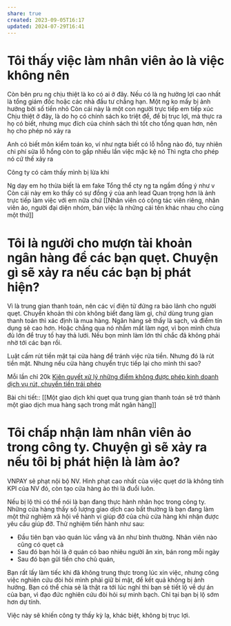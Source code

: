 ```yaml
---
share: true
created: 2023-09-05T16:17
updated: 2024-07-29T16:41
---
```

# Tôi thấy việc làm nhân viên ảo là việc không nên
Còn bên pru ng chịu thiệt là ko có ai ở đây. Nếu có là ng hưởng lợi cao nhất là tổng giám đốc hoặc các nhà đầu tư chẳng hạn. Một ng ko mấy bị ảnh hưởng bởi số tiền nhỏ
Còn cái này là một con người trực tiếp em tiếp xúc
Chịu thiệt ở đây, là do họ có chính sách ko triệt để, để bị trục lợi, mà thực ra họ có biết, nhưng mục đích của chính sách thì tốt cho tổng quan hơn, nên họ cho phép nó xảy ra

Anh có biết môn kiểm toán ko, ví như ngta biết có lỗ hỗng nào đó, tuy nhiên chi phí sửa lỗ hổng còn to gấp nhiều lần việc mặc kệ nó
Thì ngta cho phép nó cứ thế xảy ra

Công ty có cảm thấy mình bị lừa khi 

Ng dạy em họ thừa biết là em fake
Tổng thể cty ng ta ngầm đồng ý như v
Còn cái này em ko thấy có sự đồng ý của anh lead
Quan trọng hơn là ảnh trực tiếp làm việc với em nữa chứ
[[Nhân viên có cộng tác viên riêng, nhân viên ảo, người đại diện nhóm, bán việc là những cái tên khác nhau cho cùng một thứ]]
# Tôi là người cho mượn tài khoản ngân hàng để các bạn quẹt. Chuyện gì sẽ xảy ra nếu các bạn bị phát hiện?
Vì là trung gian thanh toán, nên các ví điện tử đứng ra bảo lãnh cho người quẹt. Chuyển khoản thì còn không biết đang làm gì, chứ dùng trung gian thanh toán thì xác định là mua hàng. Ngân hàng sẽ thấy là sạch, và điểm tín dụng sẽ cao hơn. Hoặc chẳng qua nó nhắm mắt làm ngơ, vì bọn mình chưa đủ lớn để truy tố hay thả lưới. Nếu bọn mình làm lớn thì chắc đã không phải nhờ tới các bạn rồi.

Luật cấm rút tiền mặt tại cửa hàng để tránh việc rửa tiền. Nhưng đó là rút tiền mặt. Nhưng nếu cửa hàng chuyển trực tiếp lại cho mình thì sao?

Mỗi lần chỉ 20k
[Kiên quyết xử lý những điểm không được phép kinh doanh dịch vụ rút, chuyển tiền trái phép](https://baothanhhoa.vn/kien-quyet-xu-ly-nhung-diem-khong-duoc-phep-kinh-doanh-dich-vu-rut-chuyen-tien-trai-phep-122634.htm "Kiên quyết xử lý những điểm không được phép kinh doanh dịch vụ rút, chuyển tiền trái phép")


Bài chi tiết:: [[Một giao dịch khi quẹt qua trung gian thanh toán sẽ trở thành một giao dịch mua hàng sạch trong mắt ngân hàng]]
# Tôi chấp nhận làm nhân viên ảo trong công ty. Chuyện gì sẽ xảy ra nếu tôi bị phát hiện là làm ảo?
VNPAY sẽ phạt nội bộ NV. Hình phạt cao nhất của việc quẹt dơ là không tính KPI của NV đó, còn tạo cửa hàng ảo thì là đuổi luôn.

Nếu bị lộ thì có thể nói là bạn đang thực hành nhân học trong công ty. Những cửa hàng thấy số lượng giao dịch cao bất thường là bạn đang làm một thử nghiệm xã hội về hành vi giúp đỡ của chủ cửa hàng khi nhận được yêu cầu giúp đỡ. Thử nghiệm tiến hành như sau:
- Đầu tiên bạn vào quán lúc vắng và ăn như bình thường. Nhân viên nào cũng có quẹt cả
- Sau đó bạn hỏi là ở quán có bao nhiêu người ăn xin, bán rong mỗi ngày
- Sau đó bạn gửi tiền cho chủ quán, 

Bạn rất lấy làm tiếc khi đã không trung thực trong lúc xin việc, nhưng công việc nghiên cứu đòi hỏi mình phải giữ bí mật, để kết quả không bị ảnh hưởng. Bạn có thể chia sẻ là thật ra tới lúc nghỉ thì bạn sẽ tiết lộ về dự án của bạn, vì đạo đức nghiên cứu đòi hỏi sự minh bạch. Chỉ tại bạn bị lộ sớm hơn dự tính.

Việc này sẽ khiến công ty thấy kỳ lạ, khác biệt, không bị trục lợi.
